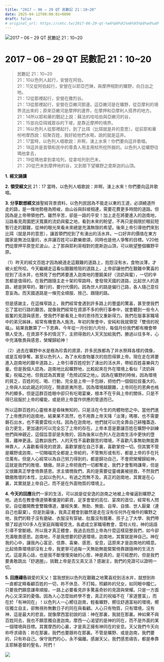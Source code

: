 ```yaml
---
title: "2017 – 06 – 29 QT 民數記 21：10~20"
date: 2025-04-12T00:08:01+0800
draft: false
# original_url: https://cmtc.tw/2017-06-29-qt-%e6%b0%91%e6%95%b8%e8%a8%98-21%ef%bc%9a1020
---
```


![2017 – 06 – 29 QT  民數記 21：10~20](/images/qt.jpg   "2017 – 06 – 29 QT  民數記 21：10~20")

# 2017 – 06 – 29 QT 民數記 21：10~20

> 民數記 21：10~20  
> 21：10以色列人起行，安營在阿伯。  
> 21：11又從阿伯起行，安營在以耶亞巴琳，與摩押相對的曠野，向日出之地。  
> 21：12從那裡起行，安營在撒烈谷。  
> 21：13從那裡起行，安營在亞嫩河那邊。這亞嫩河是在曠野，從亞摩利的境界流出來的；原來亞嫩河是摩押的邊界，在摩押和亞摩利人搭界的地方。  
> 21：14所以耶和華的戰記上說：蘇法的哇哈伯與亞嫩河的谷，  
> 21：15並向亞珥城眾谷的下坡，是靠近摩押的境界。  
> 21：16以色列人從那裡起行，到了比珥（比珥就是井的意思）。從前耶和華吩咐摩西說：招聚百姓，我好給他們水喝，說的就是這井。  
> 21：17當時，以色列人唱歌說：井啊，湧上水來！你們要向這井歌唱。  
> 21：18這井是首領和民中的尊貴人用圭用杖所挖所掘的。以色列人從曠野往瑪他拿去，  
> 21：19從瑪他拿到拿哈列，從拿哈列到巴末，  
> 21：20從巴末到摩押地的谷，又到那下望曠野之毘斯迦的山頂。

**1.** **經文誦讀**

**2.** **領受經文**民 21：17 當時，以色列人唱歌說：井啊，湧上水來！你們要向這井歌唱。

**3. 分享默想經文**據聖經背景資料，以色列民因為不能走以東的王道，必須繞道所走的路，是一條地勢極為險峻，由山谷與斜坡相連，需要花費更多時間的道路。但因為是上帝帶領他們，雖然辛苦，卻是一路的平安！加上走在將要進入的迦南地，沿路看見周圍肥沃寬廣的流奶與蜜之地，看到未來的盼望，不再只是侷限於眼前短暫行走的艱難，從神的眼光來看未來總是充滿無限的希望。後來上帝引導他們來到比珥（就是井的意思），讓首領們挖到了有湧出的活水井。一口好井的價值在東方國家是無法估量的，水井讓百姓可以歡樂歌頌，同時也是他人爭奪的目標。V20他們從摩押平原登尼波山，上了那與耶利哥相對的毘斯迦山頂，可以眺望整個曠野平原。

（1）昨天的經文百姓才因為繞道走這艱難的道路上，抱怨沒有水，食物淡薄，才被火蛇所咬。今天繼續走這看似艱難險阻的道路上，上帝卻讓他們在艱難中驚喜的挖到了活水井，也預見了他們將要進入迦南地的豐饒美好（流奶與蜜），一切的辛苦都是值得的。在我們跟隨主走十架的窄路時，會發現天國的道路，比起世人的道路，總是狹窄的，難行的，要付代價的。因為世人的路是偏行己路，各人隨己意任意妄為。而天國道路是一條完全順服、捨己、跟隨的路。

但是感謝主，在這條窄路上，我們經常會遇到許多路上的豐盛的驚喜，甚至使我們忘了當初行路的艱苦。就像我們經常在資源不多的例行事奉中，就會聽到一些令人振奮的見證與感恩，使我們不斷看見上帝的恩待而又重新得力。我們在服事家職場中的弟兄姊妹，經常有機會為人施洗，年初的聚會中，安純和我就領受「雙倍的祝福」。結果我數算了一下恩典，今年從一月份到六月份，每個月份我們都有機會帶領人受洗，在資源不多的情況下，主把得救的人天天加給我們，勝過以往多年，心中充滿敬畏與感恩，榮耀歸給神！

（2）過去在曠野中水是極為珍貴的資源，許多民族都為了井水祭拜各樣的偶像，或是互相爭奪。甚至以色列人，為了水和食物屢次的抱怨得罪上帝。現在走在將要進入迦南地的艱辛道路上，上帝引導百姓挖到了湧出的活水井，帶給百姓喜樂與力量。但是我個人認為，迦南地比起曠野地，比較起來在外在環境上看似「流奶與蜜」祝福之地，但我認為其實是「危險試探之地」。因為在曠野的時候，因為環境的貧乏，百姓的吃、喝、行動，完全是上帝一手包辦，把他們一個個拉拔養大的。上帝與人如此親近的同在，簡直匪夷所思。因為環境越艱難，上帝同在的恩典也格外的顯多。但是這群百姓眼中卻只有吃喝宴樂，根本不在乎與上帝的關係，只是不得已屈服於上帝的權能，或是把上帝當作供應的管道而已。

所以這群百姓的心靈根本是昏昧無知的，只是活在今生的肉體物慾之中。當他們進了上帝應許的迦南地，結果果不其然，也不用靠上帝天降「淡薄」嗎哪，也不需要磐石出水，也不需要雲柱火柱。因為在迦南地，他們就可以完全靠自己耕種蓋造、自力更生，更加速的可以完全忘了上帝的存在。上帝本意是要讓百姓在曠野中訓練他們與神親近，這個旨意卻是失敗的，因為後來以色列人在迦南生活中更快的墮落，離神更遠。這教訓我們，人的天性不喜歡艱苦的環境，不喜歡凡事無助無能靠神靠人，人喜歡看得見的資源，喜歡掌握在自己手裏，喜歡掌控一切。但其實不管是曠野或迦南，一切賜福完全都是上帝給的，不管無形或有形，都是上帝的手在托住萬有。但是人心經常以為自己努力得到的，都是歸功自己，不會把榮耀歸給神，這就是我們的敗壞、驕傲。除非上帝把我們一切都奪走，我們才會暫時謙卑，但是又很難真正學會倚靠感恩。求主憐憫我們，真的是需要從靈魂裏被拯救，不然我們驕傲敗壞的本性，比起以色列人，有過之而無不及。真正的迦南地，其實是在心裏，其實就是上帝自己，而不是在外面物質的環境上。

**4. 今天的回應**我們一家的生活，可以說是從安逸的迦南之地被上帝催逼到曠野之地。過去在教會傳道領著優渥的薪資，足享會堂的高位、宴席的首位，經常有人問安。自從離開教會雙職傳道，屢經失業、無助、無能、自卑、自憐、世人厭棄（連自己也厭棄）。但是到最後，我真正體會到雖然是走在沒有任何外在條件的曠野之地，我們的鞋子沒有磨破、衣服沒有穿破、肚腹沒有餓著、孩子上了大學、我們帶領了超過100多人在家庭與職場受洗，各處成立家職場教會，雲柱火柱，神的話語引導不曾斷絕。所以我才真正體會，我過去抱怨上帝為什麼這樣惡整我們，如今卻充滿敬畏感恩。迦南地，不是我想要的舒適環境，迦南地，其實就是神自己。神在我的心中，讓我內心富足、信靠、喜樂、感恩、安息，這原來才是迦南地的精意。比起倚靠環境卻沒有上帝，我更寧可過每一天無助無能緊緊倚靠跟隨神的生活方式。這是真心話，也是我不斷慢慢突破的心態，神是真的，是可經歷的，但是我們要勇敢跳出「舒適圈」，挑戰上帝是否又真又活？感謝主，我們的見證可以證明一切。

**5. 回應禱告**親愛的天父！當我想到以色列在艱難之地驚喜挖到活水井，就想到祢一直都定睛看顧百姓的一切，祢不休息、不打盹，照顧祢的兒女，如同眼中瞳仁。只要我們願意謙卑順服，一路上必要看見許多驚喜奇妙的見證與榮耀。只是一方面內心又深深的憂傷。因為人心怎麼始終學不會，真正的祝福不在「家道豐富」，而在於「有神同在」！以色列人一心嚮往迦南，輕看曠野，嚮往舒適富裕的環境，嚮往獨立自主，卻無視祢無數日子的同在與看顧。人心只有物質，只有環境，沒有神，這是最大的悲哀。就像摩西當初說的話：神在那裏，我就在那裏。神如果不與百姓同去，我也不願意獨自進迦南。摩西一心渴望的是神的同在，而不是外面的某一個環境與目標。其實摩西的心裏，才是真正擁有神同在的安息。天父我們今天向祢呼求禱告：祢在那裏，我們也要跟祢在那裏。不管是曠野、或是迦南，我們要的，只有祢自己。保守我們的心，永不偏離。感謝天父，我們感恩禱告，都是奉靠主耶穌基督的聖名，阿們！

![](/images/2.gif)